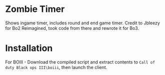 # Zombie Timer
Shows ingame timer, includes round and end game timer. Credit to Jbleezy for Bo2 Reimagined, took code from there and rewrote it for Bo3.

# Installation
For BOIII - Download the compiled script and extract contents to `Call of duty Black ops III\boiii`, then launch the client.
